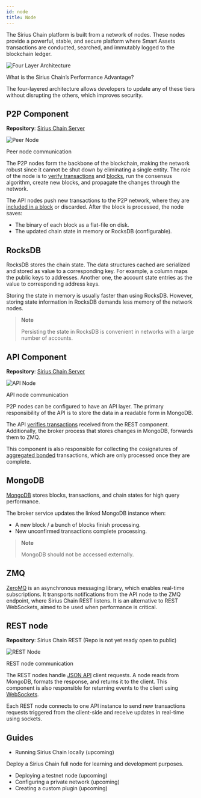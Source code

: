```yaml
---
id: node
title: Node
---
```


The Sirius Chain platform is built from a network of nodes. These nodes provide a powerful, stable, and secure platform where Smart Assets transactions are conducted, searched, and immutably logged to the blockchain ledger.

![Four Layer Architecture](/img/four-layer-architecture.png "Four Layer Architecture")

<p class="caption">What is the Sirius Chain’s Performance Advantage?</p>

The four-layered architecture allows developers to update any of these tiers without disrupting the others, which improves security.

## P2P Component

**Repository**: [Sirius Chain Server](https://github.com/proximax-storage/cpp-xpx-chain)

![Peer Node](/img/PEER-node.jpg "Peer Node")
<p class="caption">Peer node communication</p>

The P2P nodes form the backbone of the blockchain, making the network robust since it cannot be shut down by eliminating a single entity. The role of the node is to [verify transactions](./transaction.md#transaction-validation) and [blocks](./block.md), run the consensus algorithm, create new blocks, and propagate the changes through the network.

The API nodes push new transactions to the P2P network, where they are [included in a block](./validating.md) or discarded. After the block is processed, the node saves:

- The binary of each block as a flat-file on disk.
- The updated chain state in memory or RocksDB (configurable).


## RocksDB

RocksDB stores the chain state. The data structures cached are serialized and stored as value to a corresponding key. For example, a column maps the public keys to addresses. Another one, the account state entries as the value to corresponding address keys.

Storing the state in memory is usually faster than using RocksDB. However, storing state information in RocksDB demands less memory of the network nodes.

> **Note**
>
> Persisting the state in RocksDB is convenient in networks with a large number of accounts.

## API Component

**Repository**: [Sirius Chain Server](https://github.com/proximax-storage/cpp-xpx-chain)

![API Node](/img/API-node.jpg "API Node")
<p class="caption">API node communication</p>

P2P nodes can be configured to have an API layer. The primary responsibility of the API is to store the data in a readable form in MongoDB.

The API [verifies transactions](./transaction.md#transaction-validation) received from the REST component. Additionally, the broker process that stores changes in MongoDB, forwards them to ZMQ.

This component is also responsible for collecting the cosignatures of [aggregated bonded](../built-in-features/aggregate-transaction.md) transactions, which are only processed once they are complete.

## MongoDB

[MongoDB](https://es.wikipedia.org/wiki/MongoDB) stores blocks, transactions, and chain states for high query performance.

The broker service updates the linked MongoDB instance when:

- A new block / a bunch of blocks finish processing.
- New unconfirmed transactions complete processing.

> **Note**
>
> MongoDB should not be accessed externally.

## ZMQ

[ZeroMQ](https://en.wikipedia.org/wiki/ZeroMQ) is an asynchronous messaging library, which enables real-time subscriptions. It transports notifications from the API node to the ZMQ endpoint, where Sirius Chain REST listens. It is an alternative to REST WebSockets, aimed to be used when performance is critical.

## REST node

**Repository**: Sirius Chain REST (Repo is not yet ready open to public)

![REST Node](/img/REST-node.jpg "REST Node")
<p class="caption">REST node communication</p>

The REST nodes handle [JSON API](../rest-api/overview.md) client requests. A node reads from MongoDB, formats the response, and returns it to the client. This component is also responsible for returning events to the client using [WebSockets](../rest-api/websockets.md).

Each REST node connects to one API instance to send new transactions requests triggered from the client-side and receive updates in real-time using sockets.

## Guides

- Running Sirius Chain locally (upcoming)

Deploy a Sirius Chain full node for learning and development purposes.

- Deploying a testnet node (upcoming)
- Configuring a private network (upcoming)
- Creating a custom plugin (upcoming)

